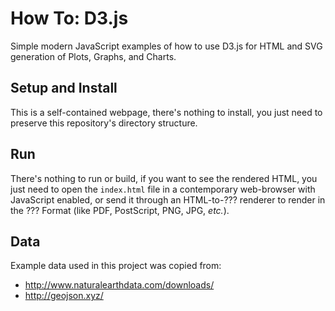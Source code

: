# How To: D3.js

Simple modern JavaScript examples of how to use D3.js for HTML and SVG generation of Plots, Graphs, and Charts.

## Setup and Install

This is a self-contained webpage, there's nothing to install, you just need to preserve this repository's directory structure.

## Run

There's nothing to run or build, if you want to see the rendered HTML, you just need to open the `index.html` file in a contemporary web-browser with JavaScript enabled, or send it through an HTML-to-??? renderer to render in the ??? Format (like PDF, PostScript, PNG, JPG, _etc._).


## Data

Example data used in this project was copied from:

- http://www.naturalearthdata.com/downloads/
- http://geojson.xyz/
